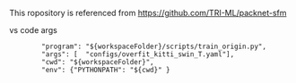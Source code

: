 This ropository is referenced from https://github.com/TRI-ML/packnet-sfm

vs code args

            "program": "${workspaceFolder}/scripts/train_origin.py",
            "args": [  "configs/overfit_kitti_swin_T.yaml"],
            "cwd": "${workspaceFolder}",
            "env": {"PYTHONPATH": "${cwd}" }
